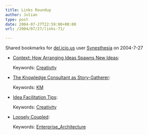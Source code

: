 ```yaml
---
title: Links Roundup
author: Julian
type: post
date: 2004-07-27T22:59:00+00:00
url: /2004/07/27/links-71/

---
```

Shared bookmarks for [del.icio.us][1] user  [Synesthesia][2] on 2004-7-27

  * [Context: How Arranging Ideas Spawns New Ideas][3]:
   
    Keywords: [Creativity][4]
  * [The Knowledge Consultant as Story-Gatherer][5]:
   
    Keywords: [KM][6]
  * [Idea Facilitation Tips][7]:
   
    Keywords: [Creativity][4]
  * [Loosely Coupled][8]:
   
    Keywords: [Enterprise_Architecture][9]

 [1]: https://del.icio.us/
 [2]: https://del.icio.us/synesthesia
 [3]: https://blog.contentious.com/archives/000288.html "https://blog.contentious.com/archives/000288.html"
 [4]: https://del.icio.us/synesthesia/Creativity
 [5]: https://blogs.salon.com/0002007/2004/07/26.html "https://blogs.salon.com/0002007/2004/07/26.html"
 [6]: https://del.icio.us/synesthesia/KM
 [7]: https://thinksmart.typepad.com/good_morning_thinkers/2004/07/idea_facilitati.html "https://thinksmart.typepad.com/good_morning_thinkers/2004/07/idea_facilitati.html"
 [8]: https://www.rds.com/books/looselyCoupled/index.html "https://www.rds.com/books/looselyCoupled/index.html"
 [9]: https://del.icio.us/synesthesia/Enterprise_Architecture